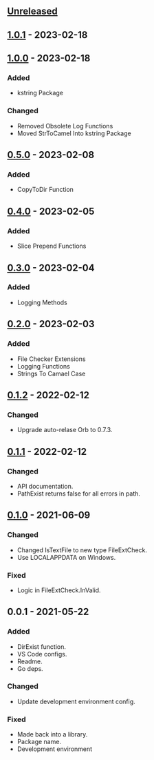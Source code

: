 <a name="unreleased"></a>
## [Unreleased]


<a name="1.0.1"></a>
## [1.0.1] - 2023-02-18

<a name="1.0.0"></a>
## [1.0.0] - 2023-02-18
### Added
- kstring Package

### Changed
- Removed Obsolete Log Functions
- Moved StrToCamel Into kstring Package


<a name="0.5.0"></a>
## [0.5.0] - 2023-02-08
### Added
- CopyToDir Function


<a name="0.4.0"></a>
## [0.4.0] - 2023-02-05
### Added
- Slice Prepend Functions


<a name="0.3.0"></a>
## [0.3.0] - 2023-02-04
### Added
- Logging Methods


<a name="0.2.0"></a>
## [0.2.0] - 2023-02-03
### Added
- File Checker Extensions
- Logging Functions
- Strings To Camael Case


<a name="0.1.2"></a>
## [0.1.2] - 2022-02-12
### Changed
- Upgrade auto-relase Orb to 0.7.3.


<a name="0.1.1"></a>
## [0.1.1] - 2022-02-12
### Changed
- API documentation.
- PathExist returns false for all errors in path.


<a name="0.1.0"></a>
## [0.1.0] - 2021-06-09
### Changed
- Changed IsTextFile to new type FileExtCheck.
- Use LOCALAPPDATA on Windows.

### Fixed
- Logic in FileExtCheck.InValid.


<a name="0.0.1"></a>
## 0.0.1 - 2021-05-22
### Added
- DirExist function.
- VS Code configs.
- Readme.
- Go deps.

### Changed
- Update development environment config.

### Fixed
- Made back into a library.
- Package name.
- Development environment


[Unreleased]: https://github.com/kohirens/stdlib.git/compare/1.0.1...HEAD
[1.0.1]: https://github.com/kohirens/stdlib.git/compare/1.0.0...1.0.1
[1.0.0]: https://github.com/kohirens/stdlib.git/compare/0.5.0...1.0.0
[0.5.0]: https://github.com/kohirens/stdlib.git/compare/0.4.0...0.5.0
[0.4.0]: https://github.com/kohirens/stdlib.git/compare/0.3.0...0.4.0
[0.3.0]: https://github.com/kohirens/stdlib.git/compare/0.2.0...0.3.0
[0.2.0]: https://github.com/kohirens/stdlib.git/compare/0.1.2...0.2.0
[0.1.2]: https://github.com/kohirens/stdlib.git/compare/0.1.1...0.1.2
[0.1.1]: https://github.com/kohirens/stdlib.git/compare/0.1.0...0.1.1
[0.1.0]: https://github.com/kohirens/stdlib.git/compare/0.0.1...0.1.0
